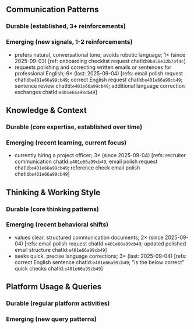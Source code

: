 ## Communication Patterns
### Durable (established, 3+ reinforcements)

### Emerging (new signals, 1-2 reinforcements)
- prefers natural, conversational tone; avoids robotic language; 1× (since 2025-09-03) [ref: onboarding checklist request chatId:`0b458e32b74f4c`]
- requests polishing and correcting written emails or sentences for professional English; 6× (last: 2025-09-04) [refs: email polish request chatId:`e401e66a99cb49`; correct English request chatId:`e401e66a99cb49`; sentence review chatId:`e401e66a99cb49`; additional language correction exchanges chatId:`e401e66a99cb49`]

## Knowledge & Context
### Durable (core expertise, established over time)

### Emerging (recent learning, current focus)
- currently hiring a project officer; 3× (since 2025-09-04) [refs: recruiter communication chatId:`e401e66a99cb49`; email polish request chatId:`e401e66a99cb49`; reference check email polish chatId:`e401e66a99cb49`]

## Thinking & Working Style
### Durable (core thinking patterns)

### Emerging (recent behavioral shifts)
- values clear, structured communication documents; 2× (since 2025-09-04) [refs: email polish request chatId:`e401e66a99cb49`; updated polished email structure chatId:`e401e66a99cb49`]
- seeks quick, precise language corrections; 3× (last: 2025-09-04) [refs: correct English sentence chatId:`e401e66a99cb49`; "is the below correct" quick checks chatId:`e401e66a99cb49`]

## Platform Usage & Queries
### Durable (regular platform activities)

### Emerging (new query patterns)
